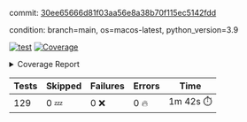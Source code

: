 commit: [30ee65666d81f03aa56e8a38b70f115ec5142fdd](https://github.com/rharley99/homebrew-file/tree/30ee65666d81f03aa56e8a38b70f115ec5142fdd)

condition: branch=main, os=macos-latest, python_version=3.9

[![test](https://github.com/rharley99/homebrew-file/actions/workflows/test.yml/badge.svg)](https://github.com/rharley99/homebrew-file/actions/runs/16305779239)
<a href="https://github.com/rharley99/homebrew-file/blob/30ee65666d81f03aa56e8a38b70f115ec5142fdd/README.md"><img alt="Coverage" src="https://img.shields.io/badge/Coverage-62%25-yellow.svg" /></a><details><summary>Coverage Report </summary><table><tr><th>File</th><th>Stmts</th><th>Miss</th><th>Cover</th><th>Missing</th></tr><tbody><tr><td colspan="5"><b>bin</b></td></tr><tr><td>&nbsp; &nbsp;<a href="https://github.com/rharley99/homebrew-file/blob/30ee65666d81f03aa56e8a38b70f115ec5142fdd/bin/brew-file">brew-file</a></td><td>2162</td><td>815</td><td>62%</td><td><a href="https://github.com/rharley99/homebrew-file/blob/30ee65666d81f03aa56e8a38b70f115ec5142fdd/bin/brew-file#L56-L62">56&ndash;62</a>, <a href="https://github.com/rharley99/homebrew-file/blob/30ee65666d81f03aa56e8a38b70f115ec5142fdd/bin/brew-file#L149">149</a>, <a href="https://github.com/rharley99/homebrew-file/blob/30ee65666d81f03aa56e8a38b70f115ec5142fdd/bin/brew-file#L161">161</a>, <a href="https://github.com/rharley99/homebrew-file/blob/30ee65666d81f03aa56e8a38b70f115ec5142fdd/bin/brew-file#L164">164</a>, <a href="https://github.com/rharley99/homebrew-file/blob/30ee65666d81f03aa56e8a38b70f115ec5142fdd/bin/brew-file#L213">213</a>, <a href="https://github.com/rharley99/homebrew-file/blob/30ee65666d81f03aa56e8a38b70f115ec5142fdd/bin/brew-file#L307">307</a>, <a href="https://github.com/rharley99/homebrew-file/blob/30ee65666d81f03aa56e8a38b70f115ec5142fdd/bin/brew-file#L310">310</a>, <a href="https://github.com/rharley99/homebrew-file/blob/30ee65666d81f03aa56e8a38b70f115ec5142fdd/bin/brew-file#L378-L380">378&ndash;380</a>, <a href="https://github.com/rharley99/homebrew-file/blob/30ee65666d81f03aa56e8a38b70f115ec5142fdd/bin/brew-file#L389-L390">389&ndash;390</a>, <a href="https://github.com/rharley99/homebrew-file/blob/30ee65666d81f03aa56e8a38b70f115ec5142fdd/bin/brew-file#L484">484</a>, <a href="https://github.com/rharley99/homebrew-file/blob/30ee65666d81f03aa56e8a38b70f115ec5142fdd/bin/brew-file#L490-L493">490&ndash;493</a>, <a href="https://github.com/rharley99/homebrew-file/blob/30ee65666d81f03aa56e8a38b70f115ec5142fdd/bin/brew-file#L531-L555">531&ndash;555</a>, <a href="https://github.com/rharley99/homebrew-file/blob/30ee65666d81f03aa56e8a38b70f115ec5142fdd/bin/brew-file#L559-L567">559&ndash;567</a>, <a href="https://github.com/rharley99/homebrew-file/blob/30ee65666d81f03aa56e8a38b70f115ec5142fdd/bin/brew-file#L693">693</a>, <a href="https://github.com/rharley99/homebrew-file/blob/30ee65666d81f03aa56e8a38b70f115ec5142fdd/bin/brew-file#L813-L817">813&ndash;817</a>, <a href="https://github.com/rharley99/homebrew-file/blob/30ee65666d81f03aa56e8a38b70f115ec5142fdd/bin/brew-file#L830-L835">830&ndash;835</a>, <a href="https://github.com/rharley99/homebrew-file/blob/30ee65666d81f03aa56e8a38b70f115ec5142fdd/bin/brew-file#L846">846</a>, <a href="https://github.com/rharley99/homebrew-file/blob/30ee65666d81f03aa56e8a38b70f115ec5142fdd/bin/brew-file#L863">863</a>, <a href="https://github.com/rharley99/homebrew-file/blob/30ee65666d81f03aa56e8a38b70f115ec5142fdd/bin/brew-file#L867-L875">867&ndash;875</a>, <a href="https://github.com/rharley99/homebrew-file/blob/30ee65666d81f03aa56e8a38b70f115ec5142fdd/bin/brew-file#L884-L887">884&ndash;887</a>, <a href="https://github.com/rharley99/homebrew-file/blob/30ee65666d81f03aa56e8a38b70f115ec5142fdd/bin/brew-file#L889-L892">889&ndash;892</a>, <a href="https://github.com/rharley99/homebrew-file/blob/30ee65666d81f03aa56e8a38b70f115ec5142fdd/bin/brew-file#L894-L897">894&ndash;897</a>, <a href="https://github.com/rharley99/homebrew-file/blob/30ee65666d81f03aa56e8a38b70f115ec5142fdd/bin/brew-file#L908-L926">908&ndash;926</a>, <a href="https://github.com/rharley99/homebrew-file/blob/30ee65666d81f03aa56e8a38b70f115ec5142fdd/bin/brew-file#L977-L987">977&ndash;987</a>, <a href="https://github.com/rharley99/homebrew-file/blob/30ee65666d81f03aa56e8a38b70f115ec5142fdd/bin/brew-file#L990-L1017">990&ndash;1017</a>, <a href="https://github.com/rharley99/homebrew-file/blob/30ee65666d81f03aa56e8a38b70f115ec5142fdd/bin/brew-file#L1033-L1048">1033&ndash;1048</a>, <a href="https://github.com/rharley99/homebrew-file/blob/30ee65666d81f03aa56e8a38b70f115ec5142fdd/bin/brew-file#L1090">1090</a>, <a href="https://github.com/rharley99/homebrew-file/blob/30ee65666d81f03aa56e8a38b70f115ec5142fdd/bin/brew-file#L1106-L1111">1106&ndash;1111</a>, <a href="https://github.com/rharley99/homebrew-file/blob/30ee65666d81f03aa56e8a38b70f115ec5142fdd/bin/brew-file#L1115-L1117">1115&ndash;1117</a>, <a href="https://github.com/rharley99/homebrew-file/blob/30ee65666d81f03aa56e8a38b70f115ec5142fdd/bin/brew-file#L1121-L1124">1121&ndash;1124</a>, <a href="https://github.com/rharley99/homebrew-file/blob/30ee65666d81f03aa56e8a38b70f115ec5142fdd/bin/brew-file#L1128-L1130">1128&ndash;1130</a>, <a href="https://github.com/rharley99/homebrew-file/blob/30ee65666d81f03aa56e8a38b70f115ec5142fdd/bin/brew-file#L1134-L1136">1134&ndash;1136</a>, <a href="https://github.com/rharley99/homebrew-file/blob/30ee65666d81f03aa56e8a38b70f115ec5142fdd/bin/brew-file#L1140-L1142">1140&ndash;1142</a>, <a href="https://github.com/rharley99/homebrew-file/blob/30ee65666d81f03aa56e8a38b70f115ec5142fdd/bin/brew-file#L1146-L1148">1146&ndash;1148</a>, <a href="https://github.com/rharley99/homebrew-file/blob/30ee65666d81f03aa56e8a38b70f115ec5142fdd/bin/brew-file#L1152-L1154">1152&ndash;1154</a>, <a href="https://github.com/rharley99/homebrew-file/blob/30ee65666d81f03aa56e8a38b70f115ec5142fdd/bin/brew-file#L1158-L1161">1158&ndash;1161</a>, <a href="https://github.com/rharley99/homebrew-file/blob/30ee65666d81f03aa56e8a38b70f115ec5142fdd/bin/brew-file#L1165-L1167">1165&ndash;1167</a>, <a href="https://github.com/rharley99/homebrew-file/blob/30ee65666d81f03aa56e8a38b70f115ec5142fdd/bin/brew-file#L1185">1185</a>, <a href="https://github.com/rharley99/homebrew-file/blob/30ee65666d81f03aa56e8a38b70f115ec5142fdd/bin/brew-file#L1235-L1237">1235&ndash;1237</a>, <a href="https://github.com/rharley99/homebrew-file/blob/30ee65666d81f03aa56e8a38b70f115ec5142fdd/bin/brew-file#L1240">1240</a>, <a href="https://github.com/rharley99/homebrew-file/blob/30ee65666d81f03aa56e8a38b70f115ec5142fdd/bin/brew-file#L1246">1246</a>, <a href="https://github.com/rharley99/homebrew-file/blob/30ee65666d81f03aa56e8a38b70f115ec5142fdd/bin/brew-file#L1268-L1271">1268&ndash;1271</a>, <a href="https://github.com/rharley99/homebrew-file/blob/30ee65666d81f03aa56e8a38b70f115ec5142fdd/bin/brew-file#L1349">1349</a>, <a href="https://github.com/rharley99/homebrew-file/blob/30ee65666d81f03aa56e8a38b70f115ec5142fdd/bin/brew-file#L1386">1386</a>, <a href="https://github.com/rharley99/homebrew-file/blob/30ee65666d81f03aa56e8a38b70f115ec5142fdd/bin/brew-file#L1423">1423</a>, <a href="https://github.com/rharley99/homebrew-file/blob/30ee65666d81f03aa56e8a38b70f115ec5142fdd/bin/brew-file#L1426">1426</a>, <a href="https://github.com/rharley99/homebrew-file/blob/30ee65666d81f03aa56e8a38b70f115ec5142fdd/bin/brew-file#L1438">1438</a>, <a href="https://github.com/rharley99/homebrew-file/blob/30ee65666d81f03aa56e8a38b70f115ec5142fdd/bin/brew-file#L1440">1440</a>, <a href="https://github.com/rharley99/homebrew-file/blob/30ee65666d81f03aa56e8a38b70f115ec5142fdd/bin/brew-file#L1475-L1476">1475&ndash;1476</a>, <a href="https://github.com/rharley99/homebrew-file/blob/30ee65666d81f03aa56e8a38b70f115ec5142fdd/bin/brew-file#L1481-L1484">1481&ndash;1484</a>, <a href="https://github.com/rharley99/homebrew-file/blob/30ee65666d81f03aa56e8a38b70f115ec5142fdd/bin/brew-file#L1514-L1541">1514&ndash;1541</a>, <a href="https://github.com/rharley99/homebrew-file/blob/30ee65666d81f03aa56e8a38b70f115ec5142fdd/bin/brew-file#L1548">1548</a>, <a href="https://github.com/rharley99/homebrew-file/blob/30ee65666d81f03aa56e8a38b70f115ec5142fdd/bin/brew-file#L1550">1550</a>, <a href="https://github.com/rharley99/homebrew-file/blob/30ee65666d81f03aa56e8a38b70f115ec5142fdd/bin/brew-file#L1559-L1560">1559&ndash;1560</a>, <a href="https://github.com/rharley99/homebrew-file/blob/30ee65666d81f03aa56e8a38b70f115ec5142fdd/bin/brew-file#L1565">1565</a>, <a href="https://github.com/rharley99/homebrew-file/blob/30ee65666d81f03aa56e8a38b70f115ec5142fdd/bin/brew-file#L1571">1571</a>, <a href="https://github.com/rharley99/homebrew-file/blob/30ee65666d81f03aa56e8a38b70f115ec5142fdd/bin/brew-file#L1575-L1586">1575&ndash;1586</a>, <a href="https://github.com/rharley99/homebrew-file/blob/30ee65666d81f03aa56e8a38b70f115ec5142fdd/bin/brew-file#L1589-L1594">1589&ndash;1594</a>, <a href="https://github.com/rharley99/homebrew-file/blob/30ee65666d81f03aa56e8a38b70f115ec5142fdd/bin/brew-file#L1605-L1625">1605&ndash;1625</a>, <a href="https://github.com/rharley99/homebrew-file/blob/30ee65666d81f03aa56e8a38b70f115ec5142fdd/bin/brew-file#L1653">1653</a>, <a href="https://github.com/rharley99/homebrew-file/blob/30ee65666d81f03aa56e8a38b70f115ec5142fdd/bin/brew-file#L1692-L1699">1692&ndash;1699</a>, <a href="https://github.com/rharley99/homebrew-file/blob/30ee65666d81f03aa56e8a38b70f115ec5142fdd/bin/brew-file#L1706-L1714">1706&ndash;1714</a>, <a href="https://github.com/rharley99/homebrew-file/blob/30ee65666d81f03aa56e8a38b70f115ec5142fdd/bin/brew-file#L1730">1730</a>, <a href="https://github.com/rharley99/homebrew-file/blob/30ee65666d81f03aa56e8a38b70f115ec5142fdd/bin/brew-file#L1740">1740</a>, <a href="https://github.com/rharley99/homebrew-file/blob/30ee65666d81f03aa56e8a38b70f115ec5142fdd/bin/brew-file#L1746">1746</a>, <a href="https://github.com/rharley99/homebrew-file/blob/30ee65666d81f03aa56e8a38b70f115ec5142fdd/bin/brew-file#L1756">1756</a>, <a href="https://github.com/rharley99/homebrew-file/blob/30ee65666d81f03aa56e8a38b70f115ec5142fdd/bin/brew-file#L1765-L1766">1765&ndash;1766</a>, <a href="https://github.com/rharley99/homebrew-file/blob/30ee65666d81f03aa56e8a38b70f115ec5142fdd/bin/brew-file#L1770">1770</a>, <a href="https://github.com/rharley99/homebrew-file/blob/30ee65666d81f03aa56e8a38b70f115ec5142fdd/bin/brew-file#L1776">1776</a>, <a href="https://github.com/rharley99/homebrew-file/blob/30ee65666d81f03aa56e8a38b70f115ec5142fdd/bin/brew-file#L1782-L1786">1782&ndash;1786</a>, <a href="https://github.com/rharley99/homebrew-file/blob/30ee65666d81f03aa56e8a38b70f115ec5142fdd/bin/brew-file#L1802-L1809">1802&ndash;1809</a>, <a href="https://github.com/rharley99/homebrew-file/blob/30ee65666d81f03aa56e8a38b70f115ec5142fdd/bin/brew-file#L1816-L1820">1816&ndash;1820</a>, <a href="https://github.com/rharley99/homebrew-file/blob/30ee65666d81f03aa56e8a38b70f115ec5142fdd/bin/brew-file#L1824">1824</a>, <a href="https://github.com/rharley99/homebrew-file/blob/30ee65666d81f03aa56e8a38b70f115ec5142fdd/bin/brew-file#L1837-L1838">1837&ndash;1838</a>, <a href="https://github.com/rharley99/homebrew-file/blob/30ee65666d81f03aa56e8a38b70f115ec5142fdd/bin/brew-file#L1859-L1967">1859&ndash;1967</a>, <a href="https://github.com/rharley99/homebrew-file/blob/30ee65666d81f03aa56e8a38b70f115ec5142fdd/bin/brew-file#L1970-L1979">1970&ndash;1979</a>, <a href="https://github.com/rharley99/homebrew-file/blob/30ee65666d81f03aa56e8a38b70f115ec5142fdd/bin/brew-file#L1992">1992</a>, <a href="https://github.com/rharley99/homebrew-file/blob/30ee65666d81f03aa56e8a38b70f115ec5142fdd/bin/brew-file#L1997">1997</a>, <a href="https://github.com/rharley99/homebrew-file/blob/30ee65666d81f03aa56e8a38b70f115ec5142fdd/bin/brew-file#L2002-L2041">2002&ndash;2041</a>, <a href="https://github.com/rharley99/homebrew-file/blob/30ee65666d81f03aa56e8a38b70f115ec5142fdd/bin/brew-file#L2051-L2078">2051&ndash;2078</a>, <a href="https://github.com/rharley99/homebrew-file/blob/30ee65666d81f03aa56e8a38b70f115ec5142fdd/bin/brew-file#L2082-L2148">2082&ndash;2148</a>, <a href="https://github.com/rharley99/homebrew-file/blob/30ee65666d81f03aa56e8a38b70f115ec5142fdd/bin/brew-file#L2155-L2158">2155&ndash;2158</a>, <a href="https://github.com/rharley99/homebrew-file/blob/30ee65666d81f03aa56e8a38b70f115ec5142fdd/bin/brew-file#L2167-L2170">2167&ndash;2170</a>, <a href="https://github.com/rharley99/homebrew-file/blob/30ee65666d81f03aa56e8a38b70f115ec5142fdd/bin/brew-file#L2179-L2182">2179&ndash;2182</a>, <a href="https://github.com/rharley99/homebrew-file/blob/30ee65666d81f03aa56e8a38b70f115ec5142fdd/bin/brew-file#L2191-L2212">2191&ndash;2212</a>, <a href="https://github.com/rharley99/homebrew-file/blob/30ee65666d81f03aa56e8a38b70f115ec5142fdd/bin/brew-file#L2222-L2240">2222&ndash;2240</a>, <a href="https://github.com/rharley99/homebrew-file/blob/30ee65666d81f03aa56e8a38b70f115ec5142fdd/bin/brew-file#L2249-L2259">2249&ndash;2259</a>, <a href="https://github.com/rharley99/homebrew-file/blob/30ee65666d81f03aa56e8a38b70f115ec5142fdd/bin/brew-file#L2262-L2277">2262&ndash;2277</a>, <a href="https://github.com/rharley99/homebrew-file/blob/30ee65666d81f03aa56e8a38b70f115ec5142fdd/bin/brew-file#L2280-L2292">2280&ndash;2292</a>, <a href="https://github.com/rharley99/homebrew-file/blob/30ee65666d81f03aa56e8a38b70f115ec5142fdd/bin/brew-file#L2299">2299</a>, <a href="https://github.com/rharley99/homebrew-file/blob/30ee65666d81f03aa56e8a38b70f115ec5142fdd/bin/brew-file#L2303-L2310">2303&ndash;2310</a>, <a href="https://github.com/rharley99/homebrew-file/blob/30ee65666d81f03aa56e8a38b70f115ec5142fdd/bin/brew-file#L2317-L2318">2317&ndash;2318</a>, <a href="https://github.com/rharley99/homebrew-file/blob/30ee65666d81f03aa56e8a38b70f115ec5142fdd/bin/brew-file#L2347">2347</a>, <a href="https://github.com/rharley99/homebrew-file/blob/30ee65666d81f03aa56e8a38b70f115ec5142fdd/bin/brew-file#L2353">2353</a>, <a href="https://github.com/rharley99/homebrew-file/blob/30ee65666d81f03aa56e8a38b70f115ec5142fdd/bin/brew-file#L2361-L2365">2361&ndash;2365</a>, <a href="https://github.com/rharley99/homebrew-file/blob/30ee65666d81f03aa56e8a38b70f115ec5142fdd/bin/brew-file#L2376-L2379">2376&ndash;2379</a>, <a href="https://github.com/rharley99/homebrew-file/blob/30ee65666d81f03aa56e8a38b70f115ec5142fdd/bin/brew-file#L2386">2386</a>, <a href="https://github.com/rharley99/homebrew-file/blob/30ee65666d81f03aa56e8a38b70f115ec5142fdd/bin/brew-file#L2393">2393</a>, <a href="https://github.com/rharley99/homebrew-file/blob/30ee65666d81f03aa56e8a38b70f115ec5142fdd/bin/brew-file#L2397">2397</a>, <a href="https://github.com/rharley99/homebrew-file/blob/30ee65666d81f03aa56e8a38b70f115ec5142fdd/bin/brew-file#L2418-L2451">2418&ndash;2451</a>, <a href="https://github.com/rharley99/homebrew-file/blob/30ee65666d81f03aa56e8a38b70f115ec5142fdd/bin/brew-file#L2471">2471</a>, <a href="https://github.com/rharley99/homebrew-file/blob/30ee65666d81f03aa56e8a38b70f115ec5142fdd/bin/brew-file#L2488-L2489">2488&ndash;2489</a>, <a href="https://github.com/rharley99/homebrew-file/blob/30ee65666d81f03aa56e8a38b70f115ec5142fdd/bin/brew-file#L2493">2493</a>, <a href="https://github.com/rharley99/homebrew-file/blob/30ee65666d81f03aa56e8a38b70f115ec5142fdd/bin/brew-file#L2498-L2499">2498&ndash;2499</a>, <a href="https://github.com/rharley99/homebrew-file/blob/30ee65666d81f03aa56e8a38b70f115ec5142fdd/bin/brew-file#L2505-L2525">2505&ndash;2525</a>, <a href="https://github.com/rharley99/homebrew-file/blob/30ee65666d81f03aa56e8a38b70f115ec5142fdd/bin/brew-file#L2529-L2539">2529&ndash;2539</a>, <a href="https://github.com/rharley99/homebrew-file/blob/30ee65666d81f03aa56e8a38b70f115ec5142fdd/bin/brew-file#L2542">2542</a>, <a href="https://github.com/rharley99/homebrew-file/blob/30ee65666d81f03aa56e8a38b70f115ec5142fdd/bin/brew-file#L2558">2558</a>, <a href="https://github.com/rharley99/homebrew-file/blob/30ee65666d81f03aa56e8a38b70f115ec5142fdd/bin/brew-file#L2562-L2568">2562&ndash;2568</a>, <a href="https://github.com/rharley99/homebrew-file/blob/30ee65666d81f03aa56e8a38b70f115ec5142fdd/bin/brew-file#L2570">2570</a>, <a href="https://github.com/rharley99/homebrew-file/blob/30ee65666d81f03aa56e8a38b70f115ec5142fdd/bin/brew-file#L2576">2576</a>, <a href="https://github.com/rharley99/homebrew-file/blob/30ee65666d81f03aa56e8a38b70f115ec5142fdd/bin/brew-file#L2605-L2617">2605&ndash;2617</a>, <a href="https://github.com/rharley99/homebrew-file/blob/30ee65666d81f03aa56e8a38b70f115ec5142fdd/bin/brew-file#L2633-L2634">2633&ndash;2634</a>, <a href="https://github.com/rharley99/homebrew-file/blob/30ee65666d81f03aa56e8a38b70f115ec5142fdd/bin/brew-file#L2636">2636</a>, <a href="https://github.com/rharley99/homebrew-file/blob/30ee65666d81f03aa56e8a38b70f115ec5142fdd/bin/brew-file#L2646">2646</a>, <a href="https://github.com/rharley99/homebrew-file/blob/30ee65666d81f03aa56e8a38b70f115ec5142fdd/bin/brew-file#L2661-L2908">2661&ndash;2908</a>, <a href="https://github.com/rharley99/homebrew-file/blob/30ee65666d81f03aa56e8a38b70f115ec5142fdd/bin/brew-file#L2928-L2930">2928&ndash;2930</a>, <a href="https://github.com/rharley99/homebrew-file/blob/30ee65666d81f03aa56e8a38b70f115ec5142fdd/bin/brew-file#L2939-L2949">2939&ndash;2949</a>, <a href="https://github.com/rharley99/homebrew-file/blob/30ee65666d81f03aa56e8a38b70f115ec5142fdd/bin/brew-file#L2961-L2967">2961&ndash;2967</a>, <a href="https://github.com/rharley99/homebrew-file/blob/30ee65666d81f03aa56e8a38b70f115ec5142fdd/bin/brew-file#L2979-L2993">2979&ndash;2993</a>, <a href="https://github.com/rharley99/homebrew-file/blob/30ee65666d81f03aa56e8a38b70f115ec5142fdd/bin/brew-file#L2999-L3036">2999&ndash;3036</a>, <a href="https://github.com/rharley99/homebrew-file/blob/30ee65666d81f03aa56e8a38b70f115ec5142fdd/bin/brew-file#L3044-L3068">3044&ndash;3068</a>, <a href="https://github.com/rharley99/homebrew-file/blob/30ee65666d81f03aa56e8a38b70f115ec5142fdd/bin/brew-file#L3072-L3085">3072&ndash;3085</a>, <a href="https://github.com/rharley99/homebrew-file/blob/30ee65666d81f03aa56e8a38b70f115ec5142fdd/bin/brew-file#L3089-L3102">3089&ndash;3102</a>, <a href="https://github.com/rharley99/homebrew-file/blob/30ee65666d81f03aa56e8a38b70f115ec5142fdd/bin/brew-file#L3106">3106</a>, <a href="https://github.com/rharley99/homebrew-file/blob/30ee65666d81f03aa56e8a38b70f115ec5142fdd/bin/brew-file#L3136-L3137">3136&ndash;3137</a>, <a href="https://github.com/rharley99/homebrew-file/blob/30ee65666d81f03aa56e8a38b70f115ec5142fdd/bin/brew-file#L3228">3228</a>, <a href="https://github.com/rharley99/homebrew-file/blob/30ee65666d81f03aa56e8a38b70f115ec5142fdd/bin/brew-file#L3230">3230</a>, <a href="https://github.com/rharley99/homebrew-file/blob/30ee65666d81f03aa56e8a38b70f115ec5142fdd/bin/brew-file#L3235-L3246">3235&ndash;3246</a>, <a href="https://github.com/rharley99/homebrew-file/blob/30ee65666d81f03aa56e8a38b70f115ec5142fdd/bin/brew-file#L3262">3262</a>, <a href="https://github.com/rharley99/homebrew-file/blob/30ee65666d81f03aa56e8a38b70f115ec5142fdd/bin/brew-file#L3280-L3297">3280&ndash;3297</a>, <a href="https://github.com/rharley99/homebrew-file/blob/30ee65666d81f03aa56e8a38b70f115ec5142fdd/bin/brew-file#L3320">3320</a>, <a href="https://github.com/rharley99/homebrew-file/blob/30ee65666d81f03aa56e8a38b70f115ec5142fdd/bin/brew-file#L3326">3326</a>, <a href="https://github.com/rharley99/homebrew-file/blob/30ee65666d81f03aa56e8a38b70f115ec5142fdd/bin/brew-file#L3330-L3341">3330&ndash;3341</a>, <a href="https://github.com/rharley99/homebrew-file/blob/30ee65666d81f03aa56e8a38b70f115ec5142fdd/bin/brew-file#L3350">3350</a>, <a href="https://github.com/rharley99/homebrew-file/blob/30ee65666d81f03aa56e8a38b70f115ec5142fdd/bin/brew-file#L3362">3362</a>, <a href="https://github.com/rharley99/homebrew-file/blob/30ee65666d81f03aa56e8a38b70f115ec5142fdd/bin/brew-file#L3364-L3368">3364&ndash;3368</a>, <a href="https://github.com/rharley99/homebrew-file/blob/30ee65666d81f03aa56e8a38b70f115ec5142fdd/bin/brew-file#L3372-L3375">3372&ndash;3375</a>, <a href="https://github.com/rharley99/homebrew-file/blob/30ee65666d81f03aa56e8a38b70f115ec5142fdd/bin/brew-file#L3378-L3381">3378&ndash;3381</a>, <a href="https://github.com/rharley99/homebrew-file/blob/30ee65666d81f03aa56e8a38b70f115ec5142fdd/bin/brew-file#L3384-L3392">3384&ndash;3392</a>, <a href="https://github.com/rharley99/homebrew-file/blob/30ee65666d81f03aa56e8a38b70f115ec5142fdd/bin/brew-file#L3421-L3428">3421&ndash;3428</a>, <a href="https://github.com/rharley99/homebrew-file/blob/30ee65666d81f03aa56e8a38b70f115ec5142fdd/bin/brew-file#L3439-L3446">3439&ndash;3446</a>, <a href="https://github.com/rharley99/homebrew-file/blob/30ee65666d81f03aa56e8a38b70f115ec5142fdd/bin/brew-file#L3527-L3529">3527&ndash;3529</a>, <a href="https://github.com/rharley99/homebrew-file/blob/30ee65666d81f03aa56e8a38b70f115ec5142fdd/bin/brew-file#L3552">3552</a>, <a href="https://github.com/rharley99/homebrew-file/blob/30ee65666d81f03aa56e8a38b70f115ec5142fdd/bin/brew-file#L3558">3558</a>, <a href="https://github.com/rharley99/homebrew-file/blob/30ee65666d81f03aa56e8a38b70f115ec5142fdd/bin/brew-file#L4121-L4122">4121&ndash;4122</a>, <a href="https://github.com/rharley99/homebrew-file/blob/30ee65666d81f03aa56e8a38b70f115ec5142fdd/bin/brew-file#L4125">4125</a>, <a href="https://github.com/rharley99/homebrew-file/blob/30ee65666d81f03aa56e8a38b70f115ec5142fdd/bin/brew-file#L4129">4129</a>, <a href="https://github.com/rharley99/homebrew-file/blob/30ee65666d81f03aa56e8a38b70f115ec5142fdd/bin/brew-file#L4137">4137</a>, <a href="https://github.com/rharley99/homebrew-file/blob/30ee65666d81f03aa56e8a38b70f115ec5142fdd/bin/brew-file#L4142-L4144">4142&ndash;4144</a>, <a href="https://github.com/rharley99/homebrew-file/blob/30ee65666d81f03aa56e8a38b70f115ec5142fdd/bin/brew-file#L4146-L4148">4146&ndash;4148</a>, <a href="https://github.com/rharley99/homebrew-file/blob/30ee65666d81f03aa56e8a38b70f115ec5142fdd/bin/brew-file#L4153-L4154">4153&ndash;4154</a>, <a href="https://github.com/rharley99/homebrew-file/blob/30ee65666d81f03aa56e8a38b70f115ec5142fdd/bin/brew-file#L4156-L4158">4156&ndash;4158</a>, <a href="https://github.com/rharley99/homebrew-file/blob/30ee65666d81f03aa56e8a38b70f115ec5142fdd/bin/brew-file#L4160-L4161">4160&ndash;4161</a>, <a href="https://github.com/rharley99/homebrew-file/blob/30ee65666d81f03aa56e8a38b70f115ec5142fdd/bin/brew-file#L4163-L4237">4163&ndash;4237</a>, <a href="https://github.com/rharley99/homebrew-file/blob/30ee65666d81f03aa56e8a38b70f115ec5142fdd/bin/brew-file#L4243-L4253">4243&ndash;4253</a></td></tr><tr><td><b>TOTAL</b></td><td><b>2162</b></td><td><b>815</b></td><td><b>62%</b></td><td>&nbsp;</td></tr></tbody></table></details>

| Tests | Skipped | Failures | Errors | Time |
| ----- | ------- | -------- | -------- | ------------------ |
| 129 | 0 :zzz: | 0 :x: | 0 :fire: | 1m 42s :stopwatch: |

